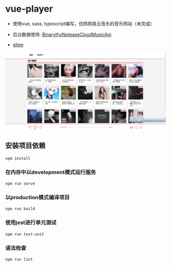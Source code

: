 # vue-player
 
- 使用vue, sass, typescript编写，仿照网易云音乐的音乐网站（未完成）

- 后台数据使用: [Binaryify/NeteaseCloudMusicApi](https://github.com/Binaryify/NeteaseCloudMusicApi)
- [gitee](https://gitee.com/l2468785842/vue-player)

![布局](./img/layout.png)

## 安装项目依赖
```shell
npm install
```

### 在内存中以development模式运行服务
```shell
npm run serve
```

### 以production模式编译项目
```shell
npm run build
```

### 使用jest进行单元测试
```shell
npm run test:unit
```

### 语法检查
```shell
npm run lint
```
